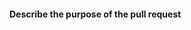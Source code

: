 <!--- Please, before sending a pull request read the Git Workflow Policy on Contributing section of the project -->
<!--- If you have doubts about how to proceed, consider to contact us on Discord or IRC before doing the PR. More info and Discord invitation link here: https://github.com/v1s1t0r1sh3r3/airgeddon/wiki/Contact -->
<!--- Pull requests to master are not allowed -->
<!--- Write in English only -->
<!--- If your pull request is about a plugin, don't do it! airgeddon is not storing plugins. Read this about what to do: https://github.com/v1s1t0r1sh3r3/airgeddon/wiki/Plugins%20Hall%20of%20Fame -->
<!--- If the pull request is not matching the policy, it will be closed -->

#### Describe the purpose of the pull request

<!--- Insert answer here -->
